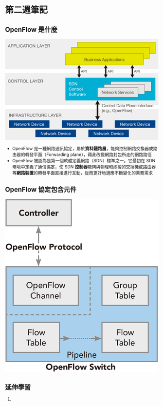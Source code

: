 # 第二週筆記
## OpenFlow 是什麼
<img src="Week 1\SDN_architecture.jpg" width="550px" />

- OpenFlow 是一種網路通訊協定，屬於**資料鏈路層**，能夠控制網路交換器或路由器的轉發平面（Forwarding plane），藉此改變網路封包所走的網路路徑
- OpenFlow 被認為是第一個軟體定義網路（SDN）標準之一。它最初在 SDN 環境中定義了通信協定，使 SDN **控制器**能夠與物理和虛擬的交換機或路由器等**網路裝置**的轉發平面直接進行互動，從而更好地適應不斷變化的業務需求

## OpenFlow 協定包含元件
<img src="Week 2\openflow.png" width="550px" />

## 延伸學習
1. []()